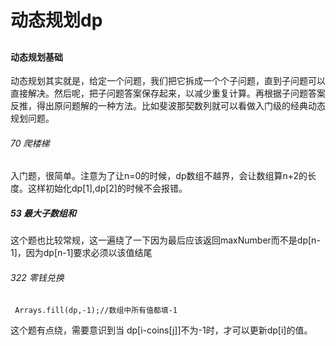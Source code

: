 # 动态规划dp

## 

#### 动态规划基础

动态规划其实就是，给定一个问题，我们把它拆成一个个子问题，直到子问题可以直接解决。然后呢，把子问题答案保存起来，以减少重复计算。再根据子问题答案反推，得出原问题解的一种方法。比如斐波那契数列就可以看做入门级的经典动态规划问题。

###### 70 爬楼梯

入门题，很简单。注意为了让n=0的时候，dp数组不越界，会让数组算n+2的长度。这样初始化dp[1],dp[2]的时候不会报错。

##### 53 最大子数组和

这个题也比较常规，这一遍绕了一下因为最后应该返回maxNumber而不是dp[n-1]，因为dp[n-1]要求必须以该值结尾

###### 322 零钱兑换

 

```
 Arrays.fill(dp,-1);//数组中所有值都填-1
```



这个题有点绕，需要意识到当 dp[i-coins[j]]不为-1时，才可以更新dp[i]的值。








